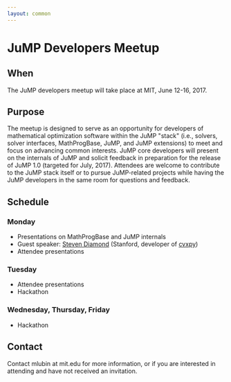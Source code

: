 ```yaml
---
layout: common
---
```


# JuMP Developers Meetup

## When

The JuMP developers meetup will take place at MIT, June 12-16, 2017.

## Purpose

The meetup is designed to serve as an opportunity for developers of mathematical optimization software within the JuMP "stack" (i.e., solvers, solver interfaces, MathProgBase, JuMP, and JuMP extensions) to meet and focus on advancing common interests. JuMP core developers will present on the internals of JuMP and solicit feedback in preparation for the release of JuMP 1.0 (targeted for July, 2017). Attendees are welcome to contribute to the JuMP stack itself or to pursue JuMP-related projects while having the JuMP developers in the same room for questions and feedback.


## Schedule

### Monday

- Presentations on MathProgBase and JuMP internals
- Guest speaker: <a href="http://stanford.edu/~stevend2/">Steven Diamond</a> (Stanford, developer of <a href="https://github.com/cvxgrp/cvxpy">cvxpy</a>)
- Attendee presentations

### Tuesday

- Attendee presentations
- Hackathon

### Wednesday, Thursday, Friday

- Hackathon


## Contact

Contact mlubin at mit.edu for more information, or if you are interested in attending and have not received an invitation. 
